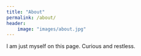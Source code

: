 ```yaml
---
title: "About"
permalink: /about/
header:
    image: "images/about.jpg"
---
```


I am just myself on this page. Curious and restless.
